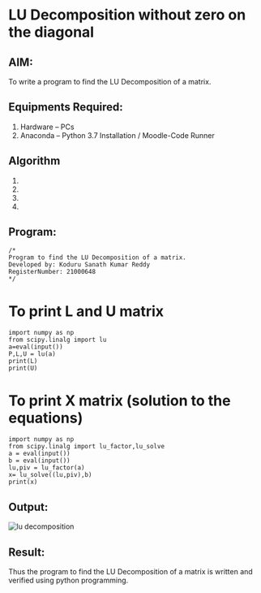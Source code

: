 # LU Decomposition without zero on the diagonal

## AIM:
To write a program to find the LU Decomposition of a matrix.

## Equipments Required:
1. Hardware – PCs
2. Anaconda – Python 3.7 Installation / Moodle-Code Runner

## Algorithm
1. 
2. 
3. 
4. 

## Program:
```
/*
Program to find the LU Decomposition of a matrix.
Developed by: Koduru Sanath Kumar Reddy
RegisterNumber: 21000648
*/
```
# To print L and U matrix
~~~
import numpy as np
from scipy.linalg import lu
a=eval(input())
P,L,U = lu(a)
print(L)
print(U)
~~~
# To print X matrix (solution to the equations)
~~~
import numpy as np
from scipy.linalg import lu_factor,lu_solve
a = eval(input())
b = eval(input())
lu,piv = lu_factor(a)
x= lu_solve((lu,piv),b)
print(x)
~~~

## Output:
![lu decomposition]()


## Result:
Thus the program to find the LU Decomposition of a matrix is written and verified using python programming.

